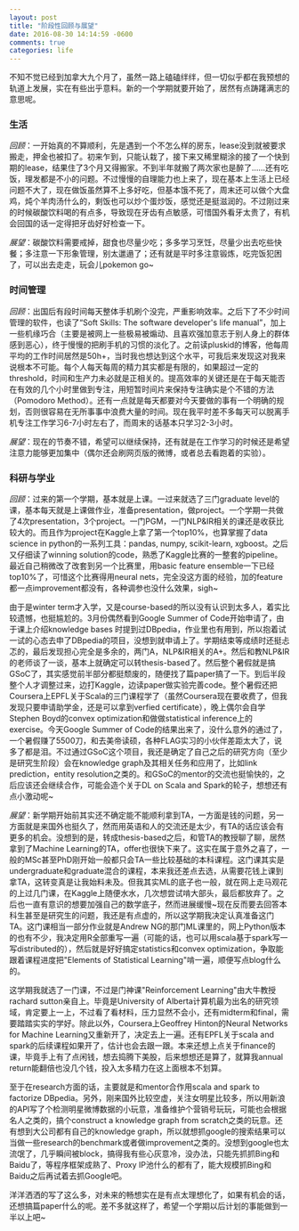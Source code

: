 ```yaml
---
layout: post
title: "阶段性回顾与展望"
date: 2016-08-30 14:14:59 -0600
comments: true
categories: life 
---
```


不知不觉已经到加拿大九个月了，虽然一路上磕磕绊绊，但一切似乎都在我预想的轨道上发展，实在有些出乎意料。新的一个学期就要开始了，居然有点踌躇满志的意思呢。

### 生活

*回顾*：一开始真的不算顺利，先是遇到一个不怎么样的房东，lease没到就被要求搬走，押金也被扣了。初来乍到，只能认栽了，接下来又稀里糊涂的接了一个快到期的lease，结果住了3个月又得搬家。不到半年就搬了两次家也是醉了……还有吃饭，理发都是不小的问题。不过慢慢的自理能力也上来了，现在基本上生活上已经问题不大了，现在做饭虽然算不上多好吃，但基本饿不死了，周末还可以做个大盘鸡，炖个羊肉汤什么的，剩饭也可以炒个蛋炒饭，感觉还是挺滋润的。不过刚过来的时候碳酸饮料喝的有点多，导致现在牙齿有点敏感，可惜国外看牙太贵了，有机会回国的话一定得把牙齿好好检查一下。

*展望*：碳酸饮料需要戒掉，甜食也尽量少吃；多多学习烹饪，尽量少出去吃些快餐；多注意一下形象管理，别太邋遢了；还有就是平时多注意锻炼，吃完饭犯困了，可以出去走走，玩会儿pokemon go~

<!--more-->

### 时间管理

*回顾*：出国后有段时间每天整体手机刷个没完，严重影响效率。之后下了不少时间管理的软件，也读了“Soft Skills: The software developer's life manual”，加上一些机缘巧合（主要是被网上一些极易被煽动、且喜欢强加意志于别人身上的群体感到恶心），终于慢慢的把刷手机的习惯的淡化了。之前读pluskid的博客，他每周平均的工作时间居然是50h+，当时我也想达到这个水平，可我后来发现这对我来说根本不可能。每个人每天每周的精力其实都是有限的，如果超过一定的threshold，时间和生产力未必就是正相关的。提高效率的关键还是在于每天能否在有效的几个小时里做到专注，用短暂时间片来保持专注确实是个不错的方法（Pomodoro Method）。还有一点就是每天都要对今天要做的事有一个明确的规划，否则很容易在无所事事中浪费大量的时间。现在我平时差不多每天可以脱离手机专注工作学习6-7小时左右了，而周末的话基本只学习2-3小时。

*展望*：现在的节奏不错，希望可以继续保持，还有就是在工作学习的时候还是希望注意力能够更加集中（偶尔还会刷网页版的微博，或者总去看跑着的实验）。

### 科研与学业

*回顾*：过来的第一个学期，基本就是上课。一过来就选了三门graduate level的课，基本每天就是上课做作业，准备presentation，做project。一个学期一共做了4次presentation，3个project。一门PGM，一门NLP&IR相关的课还是收获比较大的。而且作为project在Kaggle上拿了第一个top10%，也算掌握了data science in python的一系列工具：pandas, numpy, scikit-learn, xgboost。之后又仔细读了winning solution的code，熟悉了Kaggle比赛的一整套的pipeline。最近自己稍微改了改套到另一个比赛里，用basic feature ensemble一下已经top10%了，可惜这个比赛得用neural nets，完全没这方面的经验，加的feature都一点improvement都没有，各种调参也没什么效果，sigh~

由于是winter term才入学，又是course-based的所以没有认识到太多人，着实比较遗憾，也挺尴尬的。3月份偶然看到Google Summer of Code开始申请了，由于课上介绍knowledge bases 时提到过DBpedia，作业里也有用到，所以抱着试一试的心态去申了DBpedia的项目，没想到就申请上了。学期结束等成绩时还挺忐忑的，最后发现担心完全是多余的，两门A，NLP&IR相关的A+。然后和教NLP&IR的老师谈了一谈，基本上就确定可以转thesis-based了。然后整个暑假就是搞GSoC了，其实感觉前半部分都挺颓废的，随便找了篇paper搞了一下。到后半段整个人才调整过来，边打Kaggle，边读paper做实验完善code。整个暑假还把Coursera上EPFL关于Scala的三门课程学了（虽然Coursera现在要收费了，但我发现只要申请助学金，还是可以拿到verfied certificate），晚上偶尔会自学Stephen Boyd的convex optimization和做做statistical inference上的exercise。今天Google Summer of Code的结果出来了，没什么意外的通过了，一个暑假赚了5500刀，和去美帝读硕，各种FLAG实习的小伙伴差距太大了，说多了都是泪。不过通过GSoC这个项目，我还是确定了自己之后的研究方向（至少是研究生阶段）会在knowledge graph及其相关任务和应用了，比如link prediction，entity resolution之类的。和GSoC的mentor的交流也挺愉快的，之后应该还会继续合作，可能会造个关于DL on Scala and Spark的轮子，想想还有点小激动呢~

*展望*：新学期开始前其实还不确定能不能顺利拿到TA，一方面是钱的问题，另一方面就是来国外也挺久了，然而用英语和人的交流还是太少，有TA的话应该会有更多的机会。没想到的是，转成thesis-based之后，和管TA的教授聊了聊，居然拿到了Machine Learning的TA，offer也很快下来了。这实在属于意外之喜了，一般的MSc甚至PhD刚开始一般都只会TA一些比较基础的本科课程。这门课其实是undergraduate和graduate混合的课程，本来我还差点去选，从需要花钱上课到拿TA，这转变真是让我始料未及。但我其实ML的底子也一般，就在网上走马观花的上过几门课，在Kaggle上随便水水，几次想尝试啃大部头，最后都放弃了。之后也一直有意识的想要加强自己的数学底子，然而进展缓慢~现在反而要去回答本科生甚至是研究生的问题，我还是有点虚的，所以这学期我决定认真准备这门TA。这门课相当一部分作业就是Andrew NG的那门ML课里的，网上Python版本的也有不少，我决定用R全部重写一遍（可能的话，也可以用scala基于spark写一写distributed的），然后就是好好搞定statistics和convex optimization，争取能跟着课程进度把"Elements of Statistical Learning"啃一遍，顺便写点blog什么的。

这学期我就选了一门课，不过是门神课"Reinforcement Learning"由大牛教授rachard sutton亲自上。毕竟是University of Alberta计算机最为出名的研究领域，肯定要上一上，不过看了看材料，压力显然不会小，还有midterm和final，需要踏踏实实的学好。除此以外，Coursera上Geoffrey Hinton的Neural Networks for Machine Learning又重新开了，决定去上一遍。还有EPFL关于scala and spark的后续课程如果开了，估计也会去跟一跟。本来还想上点关于finance的课，毕竟手上有了点闲钱，想去捣腾下美股，后来想想还是算了，就算我annual return能翻倍也没几个钱，投入太多精力在这上面根本不划算。

至于在research方面的话，主要就是和mentor合作用scala and spark to factorize DBpedia。另外，刚来国外比较空虚，关注女明星比较多，所以用新浪的API写了个检测明星微博数据的小玩意，准备维护个营销号玩玩，可能也会根据名人之类的，搞个construct a knowledge graph from scratch之类的玩意。还有想到大公司都有自己的knowledge graph，所以就想抓google的搜索结果可以当做一些research的benchmark或者做improvement之类的。没想到google也太流氓了，几乎瞬间被block，搞得我有些心灰意冷，没办法，只能先抓抓Bing和Baidu了，等程序框架成熟了、Proxy IP池什么的都有了，能大规模抓Bing和Baidu之后再试着去抓Google吧。

洋洋洒洒的写了这么多，对未来的畅想实在是有点太理想化了，如果有机会的话，还想搞篇paper什么的呢。差不多就这样了，希望一个学期以后计划的事能做到一半以上吧~
